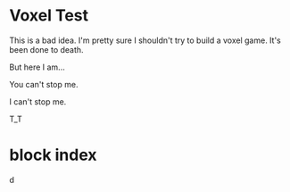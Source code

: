 # Voxel Test

This is a bad idea. I'm pretty sure I shouldn't try to build a voxel game. It's been done to death.

But here I am...

You can't stop me.

I can't stop me.

T_T

# block index

d